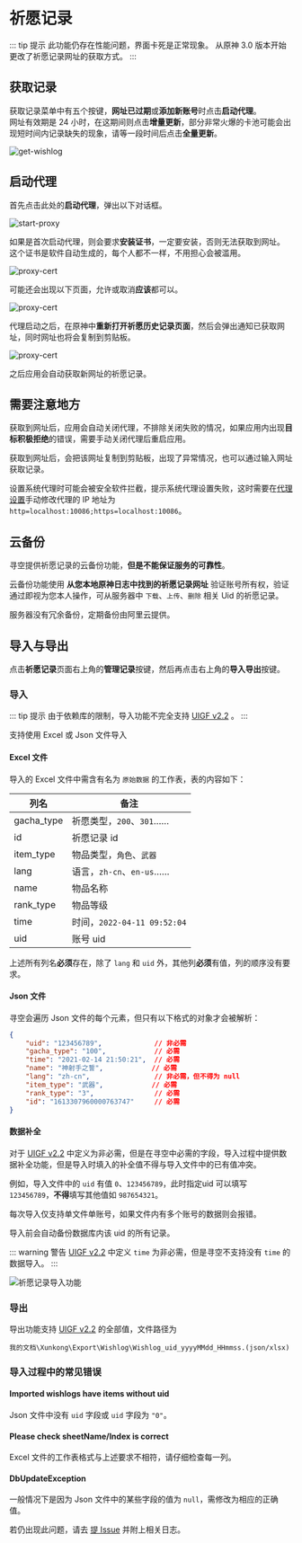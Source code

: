 # 祈愿记录

::: tip 提示
此功能仍存在性能问题，界面卡死是正常现象。
从原神 3.0 版本开始更改了祈愿记录网址的获取方式。
:::

## 获取记录

获取记录菜单中有五个按键，**网址已过期**或**添加新账号**时点击**启动代理**。    
网址有效期是 24 小时，在这期间则点击**增量更新**，部分非常火爆的卡池可能会出现短时间内记录缺失的现象，请等一段时间后点击**全量更新**。

![get-wishlog](./img/img-get-wishlog.webp)

## 启动代理

首先点击此处的**启动代理**，弹出以下对话框。

![start-proxy](./img/img-wishlog-start-proxy.webp)

如果是首次启动代理，则会要求**安装证书**，一定要安装，否则无法获取到网址。      
这个证书是软件自动生成的，每个人都不一样，不用担心会被滥用。

![proxy-cert](./img/img-wishlog-cert.webp)

可能还会出现以下页面，允许或取消**应该**都可以。

![proxy-cert](./img/img-wishlog-firewall.webp)

代理启动之后，在原神中**重新打开祈愿历史记录页面**，然后会弹出通知已获取网址，同时网址也将会复制到剪贴板。

![proxy-cert](./img/img-wishlog-get-url-toast.webp)

之后应用会自动获取新网址的祈愿记录。

## 需要注意地方

获取到网址后，应用会自动关闭代理，不排除关闭失败的情况，如果应用内出现**目标积极拒绝**的错误，需要手动关闭代理后重启应用。

获取到网址后，会把该网址复制到剪贴板，出现了异常情况，也可以通过输入网址获取记录。

设置系统代理时可能会被安全软件拦截，提示系统代理设置失败，这时需要在[代理设置](ms-settings:network-proxy)手动修改代理的 IP 地址为 `http=localhost:10086;https=localhost:10086`。

## 云备份

寻空提供祈愿记录的云备份功能，**但是不能保证服务的可靠性**。

云备份功能使用 **从您本地原神日志中找到的祈愿记录网址** 验证账号所有权，验证通过即视为您本人操作，可从服务器中 `下载`、`上传`、`删除` 相关 Uid 的祈愿记录。

服务器没有冗余备份，定期备份由阿里云提供。


## 导入与导出

点击**祈愿记录**页面右上角的**管理记录**按键，然后再点击右上角的**导入导出**按键。

### 导入

::: tip 提示
由于依赖库的限制，导入功能不完全支持 [UIGF v2.2](../../archive/UIGF-v2.2.md) 。
:::

支持使用 Excel 或 Json 文件导入

#### Excel 文件

导入的 Excel 文件中需含有名为 `原始数据` 的工作表，表的内容如下：

| 列名       | 备注                        |
| ---------- | --------------------------- |
| gacha_type | 祈愿类型，`200`、`301`……    |
| id         | 祈愿记录 id                 |
| item_type  | 物品类型，`角色`、`武器`    |
| lang       | 语言，`zh-cn`、`en-us`……    |
| name       | 物品名称                    |
| rank_type  | 物品等级                    |
| time       | 时间，`2022-04-11 09:52:04` |
| uid        | 账号 uid                    |

上述所有列名**必须**存在，除了 `lang` 和 `uid` 外，其他列**必须**有值，列的顺序没有要求。

#### Json 文件

寻空会遍历 Json 文件的每个元素，但只有以下格式的对象才会被解析：

``` json
{
    "uid": "123456789",             // 非必需
    "gacha_type": "100",            // 必需
    "time": "2021-02-14 21:50:21",  // 必需
    "name": "神射手之誓",            // 必需
    "lang": "zh-cn",                // 非必需，但不得为 null
    "item_type": "武器",            // 必需
    "rank_type": "3",               // 必需
    "id": "1613307960000763747"     // 必需
}
```

#### 数据补全

对于 [UIGF v2.2](../../archive/UIGF-v2.2.md) 中定义为非必需，但是在寻空中必需的字段，导入过程中提供数据补全功能，但是导入时填入的补全值不得与导入文件中的已有值冲突。

例如，导入文件中的 `uid` 有值 `0`、`123456789`，此时指定uid 可以填写 `123456789`，**不得**填写其他值如 `987654321`。

每次导入仅支持单文件单账号，如果文件内有多个账号的数据则会报错。

导入前会自动备份数据库内该 uid 的所有记录。


::: warning 警告
[UIGF v2.2](../../archive/UIGF-v2.2.md) 中定义 `time` 为非必需，但是寻空不支持没有 `time` 的数据导入。
:::

![祈愿记录导入功能](./img/img-import-wishlog.webp)

### 导出

导出功能支持 [UIGF v2.2](../../archive/UIGF-v2.2.md) 的全部值，文件路径为

`我的文档\Xunkong\Export\Wishlog\Wishlog_uid_yyyyMMdd_HHmmss.(json/xlsx)`

### 导入过程中的常见错误

#### Imported wishlogs have items without uid

Json 文件中没有 `uid` 字段或 `uid` 字段为 `"0"`。

#### Please check sheetName/Index is correct

Excel 文件的工作表格式与上述要求不相符，请仔细检查每一列。

#### DbUpdateException

一般情况下是因为 Json 文件中的某些字段的值为 `null`，需修改为相应的正确值。

若仍出现此问题，请去 [提 Issue](https://github.com/Scighost/Xunkong/issues) 并附上相关日志。
